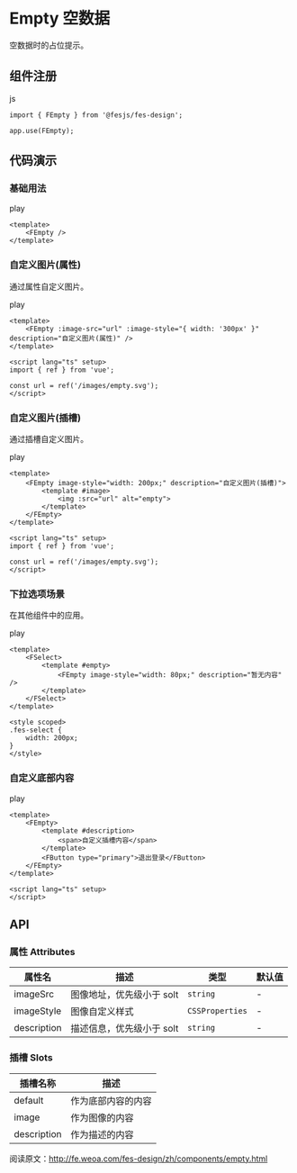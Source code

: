 # Empty 空数据 [​]()

空数据时的占位提示。

## 组件注册 [​]()

js

```
import { FEmpty } from '@fesjs/fes-design';

app.use(FEmpty);
```

## 代码演示 [​]()

### 基础用法 [​]()

play

```
<template>
    <FEmpty />
</template>
```

### 自定义图片(属性) [​]()

通过属性自定义图片。

play

```
<template>
    <FEmpty :image-src="url" :image-style="{ width: '300px' }" description="自定义图片(属性)" />
</template>

<script lang="ts" setup>
import { ref } from 'vue';

const url = ref('/images/empty.svg');
</script>
```

### 自定义图片(插槽) [​]()

通过插槽自定义图片。

play

```
<template>
    <FEmpty image-style="width: 200px;" description="自定义图片(插槽)">
        <template #image>
            <img :src="url" alt="empty">
        </template>
    </FEmpty>
</template>

<script lang="ts" setup>
import { ref } from 'vue';

const url = ref('/images/empty.svg');
</script>
```

### 下拉选项场景 [​]()

在其他组件中的应用。

play

```
<template>
    <FSelect>
        <template #empty>
            <FEmpty image-style="width: 80px;" description="暂无内容" />
        </template>
    </FSelect>
</template>

<style scoped>
.fes-select {
    width: 200px;
}
</style>
```

### 自定义底部内容 [​]()

play

```
<template>
    <FEmpty>
        <template #description>
            <span>自定义插槽内容</span>
        </template>
        <FButton type="primary">退出登录</FButton>
    </FEmpty>
</template>

<script lang="ts" setup>
</script>
```

## API [​]()

### 属性 Attributes [​]()

|属性名|描述|类型|默认值|
|---|---|---|---|
|imageSrc|图像地址，优先级小于 solt|`string`|\-|
|imageStyle|图像自定义样式|`CSSProperties`|\-|
|description|描述信息，优先级小于 solt|`string`|\-|

### 插槽 Slots [​]()

|插槽名称|描述|
|---|---|
|default|作为底部内容的内容|
|image|作为图像的内容|
|description|作为描述的内容|

阅读原文：http://fe.weoa.com/fes-design/zh/components/empty.html